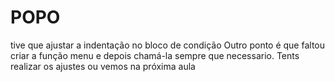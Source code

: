 # POPO
tive que ajustar a indentação no bloco de condição 
Outro ponto é que faltou criar a função menu e depois chamá-la sempre que necessario.
Tents realizar os ajustes ou vemos na próxima aula
